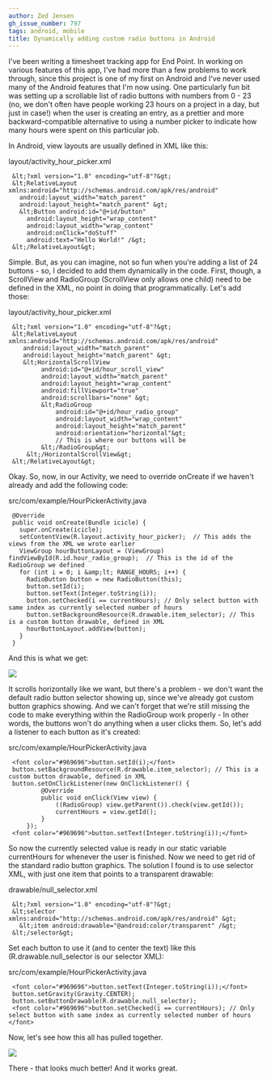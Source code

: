 ```yaml
---
author: Zed Jensen
gh_issue_number: 797
tags: android, mobile
title: Dynamically adding custom radio buttons in Android
---
```


I've been writing a timesheet tracking app for End Point. In working on various features of this app, I've had more than a few problems to work through, since this project is one of my first on Android and I've never used many of the Android features that I'm now using. One particularly fun bit was setting up a scrollable list of radio buttons with numbers from 0 - 23 (no, we don't often have people working 23 hours on a project in a day, but just in case!) when the user is creating an entry, as a prettier and more backward-compatible alternative to using a number picker to indicate how many hours were spent on this particular job.

In Android, view layouts are usually defined in XML like this:

layout/activity_hour_picker.xml

```
 &lt;?xml version="1.0" encoding="utf-8"?&gt;
 &lt;RelativeLayout xmlns:android="http://schemas.android.com/apk/res/android"
   android:layout_width="match_parent"
   android:layout_height="match_parent" &gt;
   &lt;Button android:id="@+id/button"
     android:layout_height="wrap_content"
     android:layout_width="wrap_content"
     android:onClick="doStuff"
     android:text="Hello World!" /&gt;
 &lt;/RelativeLayout&gt;
```

Simple. But, as you can imagine, not so fun when you're adding a list of 24 buttons - so, I decided to add them dynamically in the code. First, though, a ScrollView and RadioGroup (ScrollView only allows one child) need to be defined in the XML, no point in doing that programmatically. Let's add those:

layout/activity_hour_picker.xml

```
 &lt;?xml version="1.0" encoding="utf-8"?&gt;
 &lt;RelativeLayout xmlns:android="http://schemas.android.com/apk/res/android"
    android:layout_width="match_parent"
    android:layout_height="match_parent" &gt;
    &lt;HorizontalScrollView
         android:id="@+id/hour_scroll_view"
         android:layout_width="match_parent"
         android:layout_height="wrap_content"
         android:fillViewport="true"
         android:scrollbars="none" &gt;
         &lt;RadioGroup
             android:id="@+id/hour_radio_group"
             android:layout_width="wrap_content"
             android:layout_height="match_parent"
             android:orientation="horizontal"&gt;
             // This is where our buttons will be
         &lt;/RadioGroup&gt;
     &lt;/HorizontalScrollView&gt;
 &lt;/RelativeLayout&gt;
```

Okay. So, now, in our Activity, we need to override onCreate if we haven't already and add the following code:

src/com/example/HourPickerActivity.java

```
 @Override
 public void onCreate(Bundle icicle) {
   super.onCreate(icicle);
   setContentView(R.layout.activity_hour_picker);  // This adds the views from the XML we wrote earlier
   ViewGroup hourButtonLayout = (ViewGroup) findViewById(R.id.hour_radio_group);  // This is the id of the RadioGroup we defined
   for (int i = 0; i &amp;lt; RANGE_HOURS; i++) {
     RadioButton button = new RadioButton(this);
     button.setId(i);
     button.setText(Integer.toString(i));
     button.setChecked(i == currentHours); // Only select button with same index as currently selected number of hours
     button.setBackgroundResource(R.drawable.item_selector); // This is a custom button drawable, defined in XML
     hourButtonLayout.addView(button);
   }
 }
```

And this is what we get:

<a href="/blog/2013/05/09/dynamically-adding-custom-radio-buttons/image-0-big.png" imageanchor="1"><img border="0" src="/blog/2013/05/09/dynamically-adding-custom-radio-buttons/image-0.png"/></a>

It scrolls horizontally like we want, but there's a problem - we don't want the default radio button selector showing up, since we've already got custom button graphics showing. And we can't forget that we're still missing the code to make everything within the RadioGroup work properly - In other words, the buttons won't do anything when a user clicks them. So, let's add a listener to each button as it's created:

src/com/example/HourPickerActivity.java

```
 <font color="#969696">button.setId(i);</font>
 button.setBackgroundResource(R.drawable.item_selector); // This is a custom button drawable, defined in XML
 button.setOnClickListener(new OnClickListener() {
         @Override
         public void onClick(View view) {
             ((RadioGroup) view.getParent()).check(view.getId());
             currentHours = view.getId();
         }
     });
 <font color="#969696">button.setText(Integer.toString(i));</font>
```

So now the currently selected value is ready in our static variable currentHours for whenever the user is finished. Now we need to get rid of the standard radio button graphics. The solution I found is to use selector XML, with just one item that points to a transparent drawable:

drawable/null_selector.xml

```
 &lt;?xml version="1.0" encoding="utf-8"?&gt;
 &lt;selector xmlns:android="http://schemas.android.com/apk/res/android" &gt;
   &lt;item android:drawable="@android:color/transparent" /&gt;
 &lt;/selector&gt;
```

Set each button to use it (and to center the text) like this (R.drawable.null_selector is our selector XML):

src/com/example/HourPickerActivity.java

```
 <font color="#969696">button.setText(Integer.toString(i));</font>
 button.setGravity(Gravity.CENTER);
 button.setButtonDrawable(R.drawable.null_selector);
 <font color="#969696">button.setChecked(i == currentHours); // Only select button with same index as currently selected number of hours  </font>
```

Now, let's see how this all has pulled together.

<a href="/blog/2013/05/09/dynamically-adding-custom-radio-buttons/image-1-big.png" imageanchor="1"><img border="0" src="/blog/2013/05/09/dynamically-adding-custom-radio-buttons/image-1.png"/></a>

There - that looks much better! And it works great.
